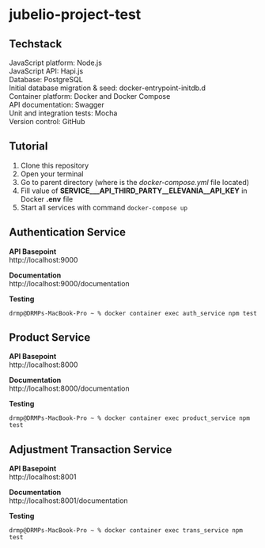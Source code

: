 # jubelio-project-test
## Techstack
JavaScript platform: Node.js<br />
JavaScript API: Hapi.js<br />
Database: PostgreSQL<br />
Initial database migration & seed: docker-entrypoint-initdb.d<br />
Container platform: Docker and Docker Compose<br />
API documentation: Swagger<br />
Unit and integration tests: Mocha<br />
Version control: GitHub<br />

## Tutorial
1. Clone this repository
2. Open your terminal
3. Go to parent directory (where is the <i>docker-compose.yml</i> file located)
4. Fill value of <b>SERVICE___API_THIRD_PARTY__ELEVANIA__API_KEY</b> in Docker <b>.env</b> file
5. Start all services with command `docker-compose up`

## Authentication Service
**API Basepoint**<br />
http://localhost:9000

**Documentation**<br />
http://localhost:9000/documentation

**Testing**
```
drmp@DRMPs-MacBook-Pro ~ % docker container exec auth_service npm test
```

## Product Service
**API Basepoint**<br />
http://localhost:8000

**Documentation**<br />
http://localhost:8000/documentation

**Testing**
```
drmp@DRMPs-MacBook-Pro ~ % docker container exec product_service npm test
```

## Adjustment Transaction Service
**API Basepoint**<br />
http://localhost:8001

**Documentation**<br />
http://localhost:8001/documentation

**Testing**
```
drmp@DRMPs-MacBook-Pro ~ % docker container exec trans_service npm test
```

